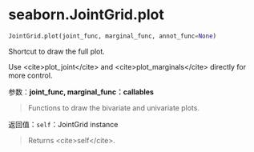 # seaborn.JointGrid.plot

```py
JointGrid.plot(joint_func, marginal_func, annot_func=None)
```

Shortcut to draw the full plot.

Use &lt;cite&gt;plot_joint&lt;/cite&gt; and &lt;cite&gt;plot_marginals&lt;/cite&gt; directly for more control.

参数：**joint_func, marginal_func：callables**

> Functions to draw the bivariate and univariate plots.


返回值：`self`：JointGrid instance

> Returns &lt;cite&gt;self&lt;/cite&gt;.


